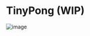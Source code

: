 # TinyPong (WIP)

![image](https://github.com/mchlstrng/TinyPong/assets/96748579/e62cbec2-b075-4a65-aad5-a4b0d1181bdc)
